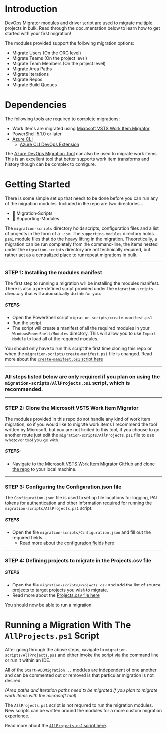 # Introduction

DevOps Migrator modules and driver script are used to migrate multiple projects in bulk. Read through the documentation below to learn how to get started with your first migration!

The modules provided support the following migration options:
- Migrate Users (On the ORG level)
- Migrate Teams (On the project level)
- Migrate Team Members (On the project level)
- Migrate Area Paths
- Migrate Iterations
- Migrate Repos
- Migrate Build Queues

# Dependencies
The following tools are required to complete migrations:

- Work Items are migrated using [Microsoft VSTS Work Item Migrator](https://github.com/microsoft/vsts-work-item-migrator)
- PowerShell 5.1.0 or later
- [Azure CLI](https://docs.microsoft.com/en-us/cli/azure/install-azure-cli)
	- [Azure CLI DevOps Extension](https://docs.microsoft.com/en-us/azure/devops/cli/?view=azure-devops)

The [Azure DevOps Migration Tool](https://github.com/nkdAgility/azure-devops-migration-tools) can also be used to migrate work items. This is an excellent tool that better supports work item transforms and history though can be complex to configure.

# Getting Started
There is some simple set up that needs to be done before you can run any of the migration modules. Included in the repo are two directories...
- 📂 Migration-Scripts
- 📂 Supporting-Modules

The `migration-scripts` directory holds scripts, configuration files and a list of projects in the form of a `.csv`. 
The `supporting-modules` directory holds `psm1` module files that do the heavy lifting in the migration. Theoretically, a migration can be run completely from the command-line, the items nested under the `migration-scripts` directory are not technically required, but rather act as a centralized place to run repeat migrations in bulk.

---
### STEP 1: Installing the modules manifest
The first step to running a migration will be installing the modules manifest. There is also a pre-defined script provided under the `migration-scripts` directory that will automatically do this for you.

##### STEPS:
- Open the PowerShell script `migration-scripts/create-manifest.ps1`
- Run the script
- The script will create a manifest of all the required modules in your `WindowsPowerShell/Modules` directory. This will allow you to use `Import-Module` to load all of the required modules.

You should only have to run this script the first time cloning this repo or when the `migration-scripts/create-manifest.ps1` file is changed. Read more about the [`create-manifest.ps1` script here](migration-scripts/README.md#create-manifest.ps1)

---
### All steps listed below are only required if you plan on using the `migration-scripts/AllProjects.ps1` script, which is recommended.
---


### STEP 2: Clone the Microsoft VSTS Work Item Migrator

The modules provided in this repo do not handle any kind of work item migration, so if you would like to migrate work items I recommend the tool written by Microsoft, but you are not limited to this tool, if you choose to go another route just edit the `migration-scripts/AllProjects.ps1` file to use whatever tool you go with.

##### STEPS:

- Navigate to the [Microsoft VSTS Work Item Migrator](https://github.com/microsoft/vsts-work-item-migrator) GitHub and [clone the repo](https://docs.github.com/en/github/creating-cloning-and-archiving-repositories/cloning-a-repository-from-github/cloning-a-repository) to your local machine.

---

### STEP 3: Configuring the Configuration.json file

The `Configuration.json` file is used to set up file locations for logging, PAT tokens for authentication and other information required for running the `migration-scripts/AllProjects.ps1` script.

##### STEPS

- Open the file `migration-scripts/Configuration.json` and fill out the required fields...
	- Read more about the [configuration fields here](migration-scripts/README.md#configuration.json)

---

### STEP 4: Defining projects to migrate in the Projects.csv file

##### STEPS

- Open the file `migration-scripts/Projects.csv` and add the list of source projects to target projects you wish to migrate.
- Read more about the [Projects.csv file here](migration-scripts/README.md#Projects.csv)

You should now be able to run a migration.

  

# Running a Migration With The `AllProjects.ps1` Script

After going through the above steps, navigate to `migration-scripts/AllProjects.ps1` and either invoke the script via the command line or run it within an IDE.

All of the `Start-ADOMigration...` modules are independent of one another and can be commented out or removed is that particular migration is not desired.

_(Area paths and Iteration paths need to be migrated if you plan to migrate work items with the microsoft tool)_

The `AllProjects.ps1` script is not required to run the migration modules. New scripts can be written around the modules for a more custom migration experience.

Read more about the [`AllProjects.ps1` script here](migration-scripts/README.md#AllProjects.ps1).